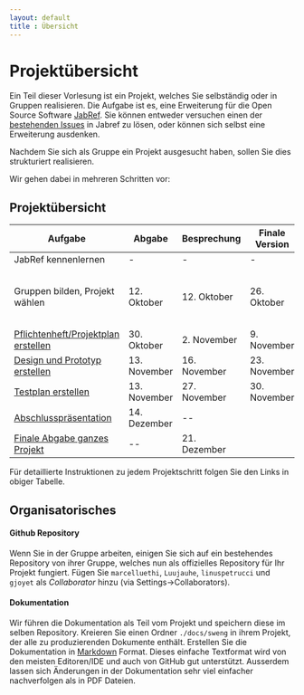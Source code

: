 ```yaml
---
layout: default
title : Übersicht
---
```


# Projektübersicht

Ein Teil dieser Vorlesung ist ein Projekt, welches Sie selbständig oder in Gruppen realisieren. 
Die Aufgabe ist es, eine Erweiterung für die Open Source Software [JabRef](https://www.jabref.org/). Sie können entweder versuchen 
einen der [bestehenden Issues](https://github.com/JabRef/jabref/issues) in Jabref zu lösen, oder können sich selbst eine Erweiterung ausdenken. 

Nachdem Sie sich als Gruppe ein Projekt ausgesucht haben, sollen Sie dies strukturiert realisieren.

Wir gehen dabei in mehreren Schritten vor:

## Projektübersicht

| Aufgabe |  Abgabe | Besprechung | Finale Version | Bemerkung |
|---------|--------|---------------------|---------|-----------|
| JabRef kennenlernen | - | - | - | - |
| Gruppen bilden, Projekt wählen | 12. Oktober | 12. Oktober | 26. Oktober | Am 26.Oktober muss das Projektthema fix sein |
| [Pflichtenheft/Projektplan erstellen](week6/exercises) | 30. Oktober | 2. November  | 9. November | |
| [Design und Prototyp erstellen](week8/exercises) | 13. November | 16. November | 23. November | |
| [Testplan erstellen](week10/exercises) | 13. November | 27. November | 30. November| |
| [Abschlusspräsentation](week12/exercises) | 14. Dezember |  --  |  |
| [Finale Abgabe ganzes Projekt](week12/exercises) | -- | 21. Dezember |  |

Für detaillierte Instruktionen zu jedem Projektschritt folgen Sie den Links in obiger Tabelle.

## Organisatorisches

#### Github Repository

Wenn Sie in der Gruppe arbeiten, einigen Sie sich auf ein bestehendes Repository von ihrer Gruppe, welches nun als offizielles Repository für Ihr Projekt fungiert. 
Fügen Sie `marcelluethi`, `Luujauhe`, `linuspetrucci` und `gjoyet` als *Collaborator* hinzu (via Settings->Collaborators).


<!--Kreieren sie ausgehend vom master branch einen branch `develop`. Für jede Abgabe (und jedes Feature) kreieren sie ausgehend vom branch `develop` einen neuen Featurebranch. Der Pull Request hat jeweils den `develop` branch als Ziel. Damit haben sie am Ende alle projektrelevanten Änderungen im `develop` branch. -->



#### Dokumentation
Wir führen die Dokumentation als Teil vom Projekt und speichern diese im selben Repository.
Kreieren Sie einen Ordner `./docs/sweng` in ihrem Projekt, der alle zu produzierenden Dokumente enthält. Erstellen Sie die Dokumentation in [Markdown](https://help.github.com/categories/writing-on-github/) Format. Dieses einfache Textformat wird von den meisten Editoren/IDE und auch von GitHub gut unterstützt. Ausserdem lassen sich Änderungen in der Dokumentation sehr viel einfacher nachverfolgen als in PDF Dateien.




